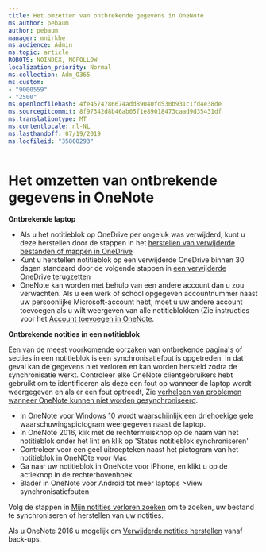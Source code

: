 ```yaml
---
title: Het omzetten van ontbrekende gegevens in OneNote
ms.author: pebaum
author: pebaum
manager: mnirkhe
ms.audience: Admin
ms.topic: article
ROBOTS: NOINDEX, NOFOLLOW
localization_priority: Normal
ms.collection: Adm_O365
ms.custom:
- "9000559"
- "2500"
ms.openlocfilehash: 4fe4574786674add89040fd530b931c1fd4e38de
ms.sourcegitcommit: 8f97342d8b46ab05f1e89018473caad9d35431df
ms.translationtype: MT
ms.contentlocale: nl-NL
ms.lasthandoff: 07/19/2019
ms.locfileid: "35800293"
---
```

# <a name="resolving-missing-data-in-onenote"></a>Het omzetten van ontbrekende gegevens in OneNote

**Ontbrekende laptop**

- Als u het notitieblok op OneDrive per ongeluk was verwijderd, kunt u deze herstellen door de stappen in het [herstellen van verwijderde bestanden of mappen in OneDrive](https://support.office.com/article/949ada80-0026-4db3-a953-c99083e6a84f)
- Kunt u herstellen notitieblok op een verwijderde OneDrive binnen 30 dagen standaard door de volgende stappen in [een verwijderde OneDrive terugzetten](https://docs.microsoft.com/onedrive/restore-deleted-onedrive)
- OneNote kan worden met behulp van een andere account dan u zou verwachten. Als u een werk of school opgegeven accountnummer naast uw persoonlijke Microsoft-account hebt, moet u uw andere account toevoegen als u wilt weergeven van alle notitieblokken (Zie instructies voor het [Account toevoegen in OneNote](https://support.office.com/article/5afff855-54ee-47e4-a773-db048d4ac299).

**Ontbrekende notities in een notitieblok**

Een van de meest voorkomende oorzaken van ontbrekende pagina's of secties in een notitieblok is een synchronisatiefout is opgetreden. In dat geval kan de gegevens niet verloren en kan worden hersteld zodra de synchronisatie werkt. Controleer elke OneNote clientgebruikers hebt gebruikt om te identificeren als deze een fout op wanneer de laptop wordt weergegeven en als er een fout optreedt, Zie [verhelpen van problemen wanneer OneNote kunnen niet worden gesynchroniseerd](https://support.office.com/article/299495ef-66d1-448f-90c1-b785a6968d45).

- In OneNote voor Windows 10 wordt waarschijnlijk een driehoekige gele waarschuwingspictogram weergegeven naast de laptop.
- In OneNote 2016, klik met de rechtermuisknop op de naam van het notitieblok onder het lint en klik op 'Status notitieblok synchroniseren'
- Controleer voor een geel uitroepteken naast het pictogram van het notitieblok in OneNOte voor Mac
- Ga naar uw notitieblok in OneNote voor iPhone, en klikt u op de actieknop in de rechterbovenhoek
- Blader in OneNote voor Android tot meer laptops >View synchronisatiefouten

Volg de stappen in [Mijn notities verloren zoeken](https://support.office.com/article/32cb2bd7-afe7-44d2-a711-398a88421287) om te zoeken, uw bestand te synchroniseren of herstellen van uw notities.

Als u OneNote 2016 u mogelijk om [Verwijderde notities herstellen](https://support.office.com/article/32ed1036-74fd-4c21-bc28-033a486e6b14) vanaf back-ups.